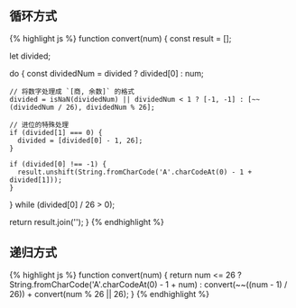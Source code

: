 ## 循环方式

{% highlight js %}
function convert(num) {
  const result = [];

  let divided;

  do {
    const dividedNum = divided ? divided[0] : num;

    // 将数字处理成 `[商, 余数]` 的格式
    divided = isNaN(dividedNum) || dividedNum < 1 ? [-1, -1] : [~~(dividedNum / 26), dividedNum % 26];

    // 进位的特殊处理
    if (divided[1] === 0) {
      divided = [divided[0] - 1, 26];
    }

    if (divided[0] !== -1) {
      result.unshift(String.fromCharCode('A'.charCodeAt(0) - 1 + divided[1]));
    }
  } while (divided[0] / 26 > 0);

  return result.join('');
}
{% endhighlight %}

## 递归方式

{% highlight js %}
function convert(num) {
  return num <= 26 ? String.fromCharCode('A'.charCodeAt(0) - 1 + num) : convert(~~((num - 1) / 26)) + convert(num % 26 || 26);
}
{% endhighlight %}
